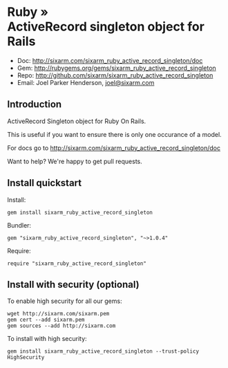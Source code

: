 # Ruby » <br> ActiveRecord singleton object for Rails

* Doc: <http://sixarm.com/sixarm_ruby_active_record_singleton/doc>
* Gem: <http://rubygems.org/gems/sixarm_ruby_active_record_singleton>
* Repo: <http://github.com/sixarm/sixarm_ruby_active_record_singleton>
* Email: Joel Parker Henderson, <joel@sixarm.com>


## Introduction

ActiveRecord Singleton object for Ruby On Rails.

This is useful if you want to ensure there is only one occurance of a model.

For docs go to <http://sixarm.com/sixarm_ruby_active_record_singleton/doc>

Want to help? We're happy to get pull requests.


## Install quickstart

Install:

    gem install sixarm_ruby_active_record_singleton

Bundler:

    gem "sixarm_ruby_active_record_singleton", "~>1.0.4"

Require:

    require "sixarm_ruby_active_record_singleton"


## Install with security (optional)

To enable high security for all our gems:

    wget http://sixarm.com/sixarm.pem
    gem cert --add sixarm.pem
    gem sources --add http://sixarm.com

To install with high security:

    gem install sixarm_ruby_active_record_singleton --trust-policy HighSecurity
